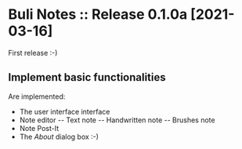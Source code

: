 # Buli Notes :: Release 0.1.0a [2021-03-16]

First release :-)


## Implement basic functionalities

Are implemented:
- The user interface interface
- Note editor
-- Text note
-- Handwritten note
-- Brushes note
- Note Post-It
- The *About* dialog box :-)
